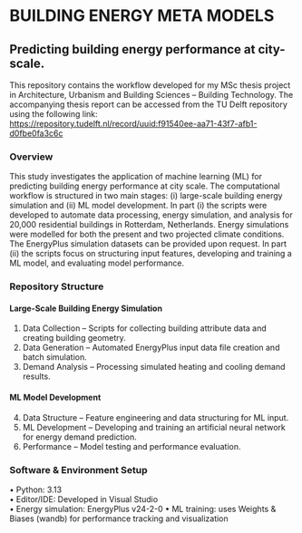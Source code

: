 # BUILDING ENERGY META MODELS

## Predicting building energy performance at city-scale. 
This repository contains the workflow developed for my MSc thesis project in Architecture, Urbanism and Building Sciences – Building Technology.
The accompanying thesis report can be accessed from the TU Delft repository using the following link:  
https://repository.tudelft.nl/record/uuid:f91540ee-aa71-43f7-afb1-d0fbe0fa3c6c


### Overview
This study investigates the application of machine learning (ML) for predicting building energy performance at city scale. 
The computational workflow is structured in two main stages: (i) large-scale building energy simulation and (ii) ML model development. 
In part (i) the scripts were developed to automate data processing, energy simulation, and analysis for 20,000 residential buildings in Rotterdam, Netherlands. Energy simulations were modelled for both the present and two projected climate conditions. The EnergyPlus simulation datasets can be provided upon request.
In part (ii) the scripts focus on structuring input features, developing and training a ML model, and evaluating model performance. 

### Repository Structure

#### Large-Scale Building Energy Simulation

1. Data Collection – Scripts for collecting building attribute data and creating building geometry.
2. Data Generation – Automated EnergyPlus input data file creation and batch simulation.
3. Demand Analysis – Processing simulated heating and cooling demand results.

#### ML Model Development

4. Data Structure – Feature engineering and data structuring for ML input.
5. ML Development – Developing and training an artificial neural network for energy demand prediction. 
6. Performance – Model testing and performance evaluation. 

### Software & Environment Setup

•	Python: 3.13  
• Editor/IDE: Developed in Visual Studio  
• Energy simulation: EnergyPlus v24-2-0 
• ML training: uses Weights & Biases (wandb) for performance tracking and visualization 
